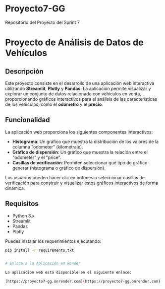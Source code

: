 # Proyecto7-GG
Repositorio del Proyecto del Sprint 7

# Proyecto de Análisis de Datos de Vehículos

## Descripción

Este proyecto consiste en el desarrollo de una aplicación web interactiva utilizando **Streamlit**, **Plotly** y **Pandas**. La aplicación permite visualizar y explorar un conjunto de datos relacionado con vehículos en venta, proporcionando gráficos interactivos para el análisis de las características de los vehículos, como el **odómetro** y el **precio**.

## Funcionalidad

La aplicación web proporciona los siguientes componentes interactivos:

- **Histograma**: Un gráfico que muestra la distribución de los valores de la columna "odometer" (kilometraje).
- **Gráfico de dispersión**: Un gráfico que muestra la relación entre el "odometer" y el "price".
- **Casillas de verificación**: Permiten seleccionar qué tipo de gráfico generar (histograma o gráfico de dispersión).
  
Los usuarios pueden hacer clic en botones o seleccionar casillas de verificación para construir y visualizar estos gráficos interactivos de forma dinámica.

## Requisitos

- Python 3.x
- Streamlit
- Pandas
- Plotly

Puedes instalar los requerimientos ejecutando:

```bash
pip install -r requirements.txt


# Enlace a la Aplicación en Render

La aplicación web está disponible en el siguiente enlace:

[https://proyecto7-gg.onrender.com](https://proyecto7-gg.onrender.com)

